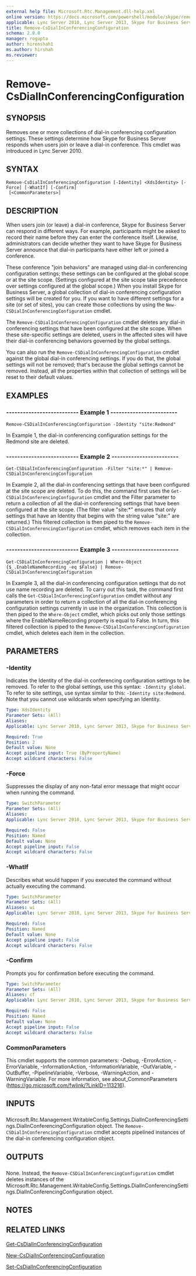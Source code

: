 ```yaml
---
external help file: Microsoft.Rtc.Management.dll-help.xml
online version: https://docs.microsoft.com/powershell/module/skype/remove-csdialinconferencingconfiguration
applicable: Lync Server 2010, Lync Server 2013, Skype for Business Server 2015, Skype for Business Server 2019
title: Remove-CsDialInConferencingConfiguration
schema: 2.0.0
manager: rogupta
author: hirenshah1
ms.author: hirshah
ms.reviewer:
---
```


# Remove-CsDialInConferencingConfiguration

## SYNOPSIS
Removes one or more collections of dial-in conferencing configuration settings.
These settings determine how Skype for Business Server responds when users join or leave a dial-in conference.
This cmdlet was introduced in Lync Server 2010.


## SYNTAX

```
Remove-CsDialInConferencingConfiguration [-Identity] <XdsIdentity> [-Force] [-WhatIf] [-Confirm]
 [<CommonParameters>]
```

## DESCRIPTION
When users join (or leave) a dial-in conference, Skype for Business Server can respond in different ways.
For example, participants might be asked to record their name before they can enter the conference itself.
Likewise, administrators can decide whether they want to have Skype for Business Server announce that dial-in participants have either left or joined a conference.

These conference "join behaviors" are managed using dial-in conferencing configuration settings; these settings can be configured at the global scope or at the site scope.
(Settings configured at the site scope take precedence over settings configured at the global scope.) When you install Skype for Business Server, a global collection of dial-in conferencing configuration settings will be created for you.
If you want to have different settings for a site (or set of sites), you can create those collections by using the `New-CSDialInConferencingConfiguration` cmdlet.

The `Remove-CSDialInConferencingConfiguration` cmdlet deletes any dial-in conferencing settings that have been configured at the site scope.
When these site-specific settings are deleted, users in the affected sites will have their dial-in conferencing behaviors governed by the global settings.

You can also run the `Remove-CSDialInConferencingConfiguration` cmdlet against the global dial-in conferencing settings.
If you do that, the global settings will not be removed; that's because the global settings cannot be removed.
Instead, all the properties within that collection of settings will be reset to their default values.


## EXAMPLES

### -------------------------- Example 1 ------------------------
```
Remove-CSDialInConferencingConfiguration -Identity "site:Redmond"
```

In Example 1, the dial-in conferencing configuration settings for the Redmond site are deleted.


### -------------------------- Example 2 ------------------------
```
Get-CSDialInConferencingConfiguration -Filter "site:*" | Remove-CSDialInConferencingConfiguration
```

In Example 2, all the dial-in conferencing settings that have been configured at the site scope are deleted.
To do this, the command first uses the `Get-CSDialInConferencingConfiguration` cmdlet and the Filter parameter to return a collection of all the dial-in conferencing settings that have been configured at the site scope.
(The filter value "site:*" ensures that only settings that have an Identity that begins with the string value "site:" are returned.) This filtered collection is then piped to the `Remove-CSDialInConferencingConfiguration` cmdlet, which removes each item in the collection.


### -------------------------- Example 3 ------------------------
```
Get-CSDialInConferencingConfiguration | Where-Object {$_.EnableNameRecording -eq $False} | Remove-CSDialInConferencingConfiguration
```

In Example 3, all the dial-in conferencing configuration settings that do not use name recording are deleted.
To carry out this task, the command first calls the `Get-CSDialInConferencingConfiguration` cmdlet without any parameters in order to return a collection of all the dial-in conferencing configuration settings currently in use in the organization.
This collection is then piped to the `Where-Object` cmdlet, which picks out only those settings where the EnableNameRecording property is equal to False.
In turn, this filtered collection is piped to the `Remove-CSDialInConferencingConfiguration` cmdlet, which deletes each item in the collection.


## PARAMETERS

### -Identity
Indicates the Identity of the dial-in conferencing configuration settings to be removed.
To refer to the global settings, use this syntax: `-Identity global`.
To refer to site settings, use syntax similar to this: `-Identity site:Redmond`.
Note that you cannot use wildcards when specifying an Identity.

```yaml
Type: XdsIdentity
Parameter Sets: (All)
Aliases: 
Applicable: Lync Server 2010, Lync Server 2013, Skype for Business Server 2015, Skype for Business Server 2019

Required: True
Position: 2
Default value: None
Accept pipeline input: True (ByPropertyName)
Accept wildcard characters: False
```

### -Force
Suppresses the display of any non-fatal error message that might occur when running the command.

```yaml
Type: SwitchParameter
Parameter Sets: (All)
Aliases: 
Applicable: Lync Server 2010, Lync Server 2013, Skype for Business Server 2015, Skype for Business Server 2019

Required: False
Position: Named
Default value: None
Accept pipeline input: False
Accept wildcard characters: False
```

### -WhatIf
Describes what would happen if you executed the command without actually executing the command.

```yaml
Type: SwitchParameter
Parameter Sets: (All)
Aliases: wi
Applicable: Lync Server 2010, Lync Server 2013, Skype for Business Server 2015, Skype for Business Server 2019

Required: False
Position: Named
Default value: None
Accept pipeline input: False
Accept wildcard characters: False
```

### -Confirm
Prompts you for confirmation before executing the command.

```yaml
Type: SwitchParameter
Parameter Sets: (All)
Aliases: cf
Applicable: Lync Server 2010, Lync Server 2013, Skype for Business Server 2015, Skype for Business Server 2019

Required: False
Position: Named
Default value: None
Accept pipeline input: False
Accept wildcard characters: False
```

### CommonParameters
This cmdlet supports the common parameters: -Debug, -ErrorAction, -ErrorVariable, -InformationAction, -InformationVariable, -OutVariable, -OutBuffer, -PipelineVariable, -Verbose, -WarningAction, and -WarningVariable. For more information, see about_CommonParameters (https://go.microsoft.com/fwlink/?LinkID=113216).

## INPUTS

###  
Microsoft.Rtc.Management.WritableConfig.Settings.DialInConferencingSettings.DialInConferencingConfiguration object.
The `Remove-CSDialInConferencingConfiguration` cmdlet accepts pipelined instances of the dial-in conferencing configuration object.

## OUTPUTS

###  
None.
Instead, the `Remove-CSDialInConferencingConfiguration` cmdlet deletes instances of the Microsoft.Rtc.Management.WritableConfig.Settings.DialInConferencingSettings.DialInConferencingConfiguration object.

## NOTES

## RELATED LINKS

[Get-CsDialInConferencingConfiguration](Get-CsDialInConferencingConfiguration.md)

[New-CsDialInConferencingConfiguration](New-CsDialInConferencingConfiguration.md)

[Set-CsDialInConferencingConfiguration](Set-CsDialInConferencingConfiguration.md)

